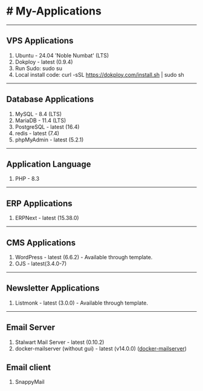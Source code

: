 # # My-Applications
------------------------------------
## VPS Applications
1. Ubuntu - 24.04 'Noble Numbat' (LTS)
2. Dokploy - latest (0.9.4)
3. Run Sudo: sudo su
4. Local install code: curl -sSL https://dokploy.com/install.sh | sudo sh
------------------------------------
## Database Applications
1. MySQL - 8.4 (LTS)
2. MariaDB - 11.4 (LTS)
3. PostgreSQL - latest (16.4)
4. redis - latest (7.4)
5. phpMyAdmin - latest (5.2.1)
------------------------------------
## Application Language
1. PHP - 8.3
------------------------------------
## ERP Applications
1. ERPNext - latest (15.38.0)
------------------------------------
## CMS Applications
1. WordPress - latest (6.6.2) - Available through template.
2. OJS - latest(3.4.0-7)
------------------------------------
## Newsletter Applications
1. Listmonk - latest (3.0.0) - Available through template.
------------------------------------
## Email Server
1. Stalwart Mail Server - latest (0.10.2)
2. docker-mailserver (without gui) - latest (v14.0.0) ([docker-mailserver](https://github.com/docker-mailserver/docker-mailserver))
## Email client
1. SnappyMail
